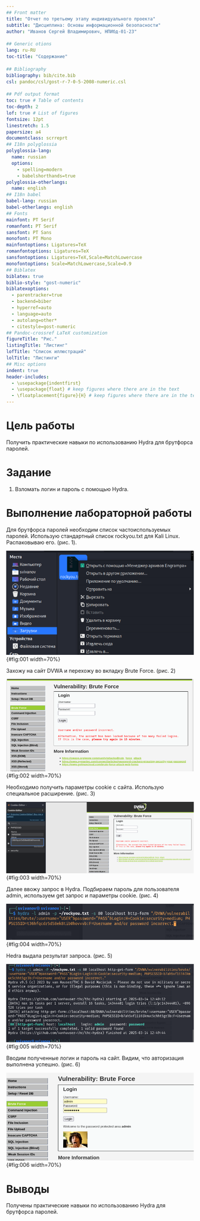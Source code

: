 ```yaml
---
## Front matter
title: "Отчет по третьему этапу индивидуального проекта"
subtitle: "Дисциплина: Основы информационной безопасности"
author: "Иванов Сергей Владимирович, НПИбд-01-23"

## Generic otions
lang: ru-RU
toc-title: "Содержание"

## Bibliography
bibliography: bib/cite.bib
csl: pandoc/csl/gost-r-7-0-5-2008-numeric.csl

## Pdf output format
toc: true # Table of contents
toc-depth: 2
lof: true # List of figures
fontsize: 12pt
linestretch: 1.5
papersize: a4
documentclass: scrreprt
## I18n polyglossia
polyglossia-lang:
  name: russian
  options:
	- spelling=modern
	- babelshorthands=true
polyglossia-otherlangs:
  name: english
## I18n babel
babel-lang: russian
babel-otherlangs: english
## Fonts
mainfont: PT Serif
romanfont: PT Serif
sansfont: PT Sans
monofont: PT Mono
mainfontoptions: Ligatures=TeX
romanfontoptions: Ligatures=TeX
sansfontoptions: Ligatures=TeX,Scale=MatchLowercase
monofontoptions: Scale=MatchLowercase,Scale=0.9
## Biblatex
biblatex: true
biblio-style: "gost-numeric"
biblatexoptions:
  - parentracker=true
  - backend=biber
  - hyperref=auto
  - language=auto
  - autolang=other*
  - citestyle=gost-numeric
## Pandoc-crossref LaTeX customization
figureTitle: "Рис."
listingTitle: "Листинг"
lofTitle: "Список иллюстраций"
lolTitle: "Листинги"
## Misc options
indent: true
header-includes:
  - \usepackage{indentfirst}
  - \usepackage{float} # keep figures where there are in the text
  - \floatplacement{figure}{H} # keep figures where there are in the text
---
```


# Цель работы

Получить практические навыки по использованию Hydra для брутфорса паролей.

# Задание

1. Взломать логин и пароль с помощью Hydra.

# Выполнение лабораторной работы

Для брутфорса паролей необходим список частоиспользуемых паролей. Использую стандартный список rockyou.txt для Kali Linux. Распаковываю его. (рис. 1).

![Распаковка архива с паролями](image/1.png){#fig:001 width=70%}

Захожу на сайт DVWA и перехожу во вкладку Brute Force. (рис. 2)

![Сайт DVWA](image/2.png){#fig:002 width=70%}

Необходимо получить параметры cookie с сайта. Использую специальное расширение. (рис. 3)

![Получение параметров cookie](image/3.png){#fig:003 width=70%}

Далее ввожу запрос в Hydra. Подбираем пароль для пользователя admin, используем get запрос и параметры cookie. (рис. 4)

![Запрос в Hydra](image/4.png){#fig:004 width=70%}

Hedra выдала результат запроса. (рис. 5)

![Результат запроса](image/5.png){#fig:005 width=70%}

Вводим полученные логин и пароль на сайт. Видим, что авторизация выполнена успешно. (рис. 6)

![Результат](image/6.png){#fig:006 width=70%}

# Выводы

Получены практические навыки по использованию Hydra для брутфорса паролей.
